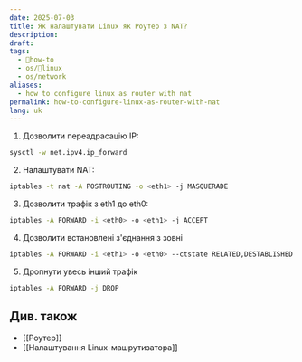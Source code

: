 ```yaml
---
date: 2025-07-03
title: Як налаштувати Linux як Роутер з NAT?
description: 
draft: 
tags:
  - 🦮how-to
  - os/🐧linux
  - os/network
aliases:
  - how to configure linux as router with nat
permalink: how-to-configure-linux-as-router-with-nat
lang: uk
---
```


1.  Дозволити переадрасацію IP:

```bash
sysctl -w net.ipv4.ip_forward
```

2. Налаштувати NAT:

```bash
iptables -t nat -A POSTROUTING -o <eth1> -j MASQUERADE
```

3. Дозволити трафік з eth1 до eth0:

```bash
iptables -A FORWARD -i <eth0> -o <eth1> -j ACCEPT 
```

4. Дозволити встановлені з'єднання з зовні

```bash
iptables -A FORWARD -i <eth1> -o <eth0> --ctstate RELATED,DESTABLISHED -j ACCEPT
```

5. Дропнути увесь інший трафік

```bash
iptables -A FORWARD -j DROP
```

## Див. також

- [[Роутер]]
- [[Налаштування Linux-машрутизатора]]
